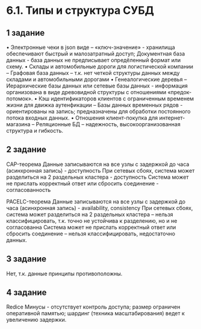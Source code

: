 # 6.1. Типы и структура СУБД
## 1 задание
•	Электронные чеки в json виде – 
«ключ-значение» - хранилища обеспечивают быстрый и малозатратный доступ;
Документная база данных - база данных не предписывает опредёленный формат или схему. 
•	Склады и автомобильные дороги для логистической компании –
Графовая база данных – т.к. нет четкой структуры данных между складами и автомобильными дорогами
•	Генеалогические деревья – 
Иерархические базы данных или сетевые базы данных - информация организована в виде древовидной структуры с отношениями «предок-потомок».
•	Кэш идентификаторов клиентов с ограниченным временем жизни для движка аутенфикации – 
Базы данных временных рядов - ориентированы на запись; предназначены для обработки постоянного потока входных данных.
•	Отношения клиент-покупка для интернет-магазина –
Реляционные БД – надежность, высокоорганизованная структура и гибкость.

## 2 задание
CAP-теорема
Данные записываются на все узлы с задержкой до часа (асинхронная запись) - доступность
При сетевых сбоях, система может разделиться на 2 раздельных кластера - доступность
Система может не прислать корректный ответ или сбросить соединение - согласованность

PACELC-теорема
Данные записываются на все узлы с задержкой до часа (асинхронная запись) - availability, consistency
При сетевых сбоях, система может разделиться на 2 раздельных кластера – нельзя классифицировать, т.к. точно не устойчива к разделению, но и не согласованна
Система может не прислать корректный ответ или сбросить соединение – нельзя классифицировать, недостаточно данных.

## 3 задание
Нет, т.к. данные принципы противоположны.

## 4 задание
Redice
Минусы - отсутствует контроль доступа; размер ограничен оперативной памятью; шардинг (техника масштабирования) ведет к увеличению задержки.
